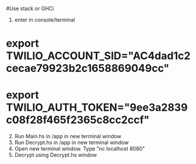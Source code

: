 #Use stack or GHCi
1. enter in console/terminal
# export TWILIO_ACCOUNT_SID="AC4dad1c2cecae79923b2c1658869049cc"
# export TWILIO_AUTH_TOKEN="9ee3a2839c08f28f465f2365c8cc2ccf"
2. Run Main.hs in /app in new terminal window
3. Run Decrypt.hs in /app in new terminal window
4. Open new terminal window. Type "nc localhost 8080"
5. Decrypt using Decrypt.hs window

